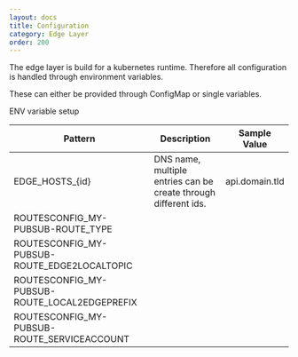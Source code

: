 ```yaml
---
layout: docs
title: Configuration
category: Edge Layer
order: 200
---
```

The edge layer is build for a kubernetes runtime. Therefore all configuration is handled through environment variables.

These can either be provided through ConfigMap or single variables.

ENV variable setup

| Pattern | Description | Sample Value |
| ------- | ----------- | ------------ |
| EDGE_HOSTS_{id} | DNS name, multiple entries can be create through different ids. | api.domain.tld |
| ROUTESCONFIG_MY-PUBSUB-ROUTE_TYPE |
| ROUTESCONFIG_MY-PUBSUB-ROUTE_EDGE2LOCALTOPIC |
| ROUTESCONFIG_MY-PUBSUB-ROUTE_LOCAL2EDGEPREFIX |
| ROUTESCONFIG_MY-PUBSUB-ROUTE_SERVICEACCOUNT |